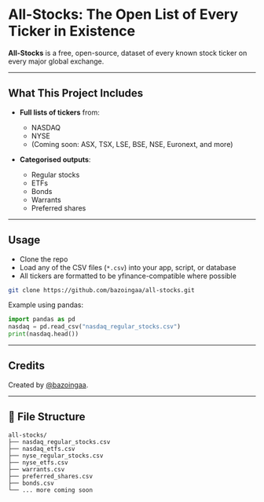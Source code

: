 # All-Stocks: The Open List of Every Ticker in Existence

**All-Stocks** is a free, open-source, dataset of every known stock ticker on every major global exchange.

---

## What This Project Includes

- **Full lists of tickers** from:
  - NASDAQ
  - NYSE
  - (Coming soon: ASX, TSX, LSE, BSE, NSE, Euronext, and more)

- **Categorised outputs**:
  - Regular stocks
  - ETFs
  - Bonds
  - Warrants
  - Preferred shares

---

## Usage

- Clone the repo
- Load any of the CSV files (`*.csv`) into your app, script, or database
- All tickers are formatted to be yfinance-compatible where possible

```bash
git clone https://github.com/bazoingaa/all-stocks.git
```

Example using pandas:
```python
import pandas as pd
nasdaq = pd.read_csv("nasdaq_regular_stocks.csv")
print(nasdaq.head())
```
---

## Credits

Created by [@bazoingaa](https://github.com/bazoingaa).

---

## 📂 File Structure
```
all-stocks/
├── nasdaq_regular_stocks.csv
├── nasdaq_etfs.csv
├── nyse_regular_stocks.csv
├── nyse_etfs.csv
├── warrants.csv
├── preferred_shares.csv
├── bonds.csv
└── ... more coming soon
```

